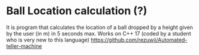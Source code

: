 # Ball Location calculation (?)
It is program that calculates the location of a ball dropped by a height given by the user (in m) in 5 seconds max. 
Works on C++ 17 (coded by a student who is very new to this language)
https://github.com/rezuwii/Automated-teller-machine
